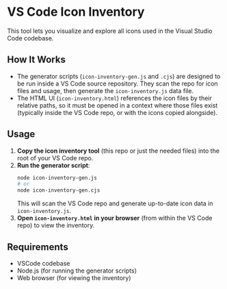 # VS Code Icon Inventory

This tool lets you visualize and explore all icons used in the Visual Studio Code codebase.

## How It Works

- The generator scripts (`icon-inventory-gen.js` and `.cjs`) are designed to be run inside a VS Code source repository. They scan the repo for icon files and usage, then generate the `icon-inventory.js` data file.
- The HTML UI (`icon-inventory.html`) references the icon files by their relative paths, so it must be opened in a context where those files exist (typically inside the VS Code repo, or with the icons copied alongside).

## Usage

1. **Copy the icon inventory tool** (this repo or just the needed files) into the root of your VS Code repo.
2. **Run the generator script**:
   ```bash
   node icon-inventory-gen.js
   # or
   node icon-inventory-gen.cjs
   ```
   This will scan the VS Code repo and generate up-to-date icon data in `icon-inventory.js`.
3. **Open `icon-inventory.html` in your browser** (from within the VS Code repo) to view the inventory.

## Requirements

- VSCode codebase
- Node.js (for running the generator scripts)
- Web browser (for viewing the inventory)

